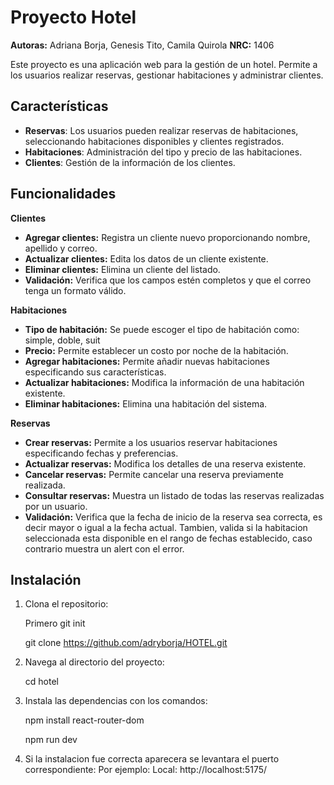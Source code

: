 # Proyecto Hotel

**Autoras:** Adriana Borja, Genesis Tito, Camila Quirola
**NRC:** 1406

Este proyecto es una aplicación web para la gestión de un hotel. Permite a los usuarios realizar reservas, gestionar habitaciones y administrar clientes.

## Características

- **Reservas**: Los usuarios pueden realizar reservas de habitaciones, seleccionando habitaciones disponibles y clientes registrados.
- **Habitaciones**: Administración del tipo y precio de las habitaciones.
- **Clientes**: Gestión de la información de los clientes.

## Funcionalidades


**Clientes**
- **Agregar clientes:** Registra un cliente nuevo proporcionando nombre, apellido y correo.
- **Actualizar clientes:** Edita los datos de un cliente existente.
- **Eliminar clientes:** Elimina un cliente del listado.
- **Validación:** Verifica que los campos estén completos y que el correo tenga un formato válido.

**Habitaciones**
- **Tipo de habitación:** Se puede escoger el tipo de habitación como: simple, doble, suit
- **Precio:** Permite establecer un costo por noche de la habitación.
- **Agregar habitaciones:** Permite añadir nuevas habitaciones especificando sus características.
- **Actualizar habitaciones:** Modifica la información de una habitación existente.
- **Eliminar habitaciones:** Elimina una habitación del sistema.

**Reservas**
- **Crear reservas:** Permite a los usuarios reservar habitaciones especificando fechas y preferencias.
- **Actualizar reservas:** Modifica los detalles de una reserva existente.
- **Cancelar reservas:** Permite cancelar una reserva previamente realizada.
- **Consultar reservas:** Muestra un listado de todas las reservas realizadas por un usuario.
- **Validación:** Verifica que la fecha de inicio de la reserva sea correcta, es decir mayor o igual a la fecha actual.
Tambien, valida si la habitacion seleccionada esta disponible en el rango de fechas establecido, caso contrario muestra un alert 
con el error.

## Instalación

1. Clona el repositorio:

   Primero git init

   git clone https://github.com/adryborja/HOTEL.git 

2. Navega al directorio del proyecto:

   cd hotel

3. Instala las dependencias con los comandos:

   npm install react-router-dom
   
   npm run dev

4. Si la instalacion fue correcta aparecera se levantara el puerto correspondiente:
  Por ejemplo: Local:   http://localhost:5175/



